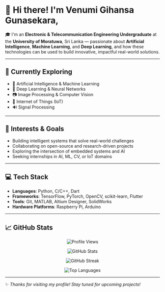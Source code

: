 # 👋 Hi there! I'm Venumi Gihansa Gunasekara,

🎓 I'm an **Electronic & Telecommunication Engineering Undergraduate** at the **University of Moratuwa**, Sri Lanka — passionate about **Artificial Intelligence**, **Machine Learning**, and **Deep Learning**, and how these technologies can be used to build innovative, impactful real-world solutions.

---

## 🌱 Currently Exploring

- 🤖 Artificial Intelligence & Machine Learning  
- 🧠 Deep Learning & Neural Networks  
- 📷 Image Processing & Computer Vision  
- 📡 Internet of Things (IoT)  
- 🔊 Signal Processing  

---

## 🚀 Interests & Goals

- Building intelligent systems that solve real-world challenges  
- Collaborating on open-source and research-driven projects  
- Exploring the intersection of embedded systems and AI  
- Seeking internships in AI, ML, CV, or IoT domains  

---

## 💻 Tech Stack

- **Languages**: Python, C/C++, Dart  
- **Frameworks**: TensorFlow, PyTorch, OpenCV, scikit-learn, Flutter  
- **Tools**: Git, MATLAB, Altium Designer, SolidWorks  
- **Hardware Platforms**: Raspberry Pi, Arduino  

---

## 📈 GitHub Stats

<p align="center">
  <img src="https://komarev.com/ghpvc/?username=venumigunasekara&label=Profile%20Views&color=0e75b6&style=flat" alt="Profile Views" />
</p>

<p align="center">
  <img src="https://github-readme-stats.vercel.app/api?username=venumigunasekara&show_icons=true&theme=tokyonight" alt="GitHub Stats" />
</p>

<p align="center">
  <img src="https://github-readme-streak-stats.herokuapp.com?user=venumigunasekara&theme=tokyonight&hide_border=true" alt="GitHub Streak" />
</p>

<p align="center">
  <img src="https://github-readme-stats.vercel.app/api/top-langs/?username=venumigunasekara&layout=compact&theme=tokyonight" alt="Top Languages" />
</p>

---

✨ *Thanks for visiting my profile! Stay tuned for upcoming projects!*

